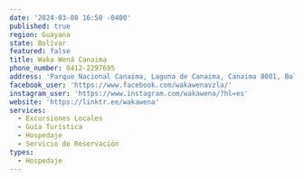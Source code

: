 ```yaml
---
date: '2024-03-08 16:50 -0400'
published: true
region: Guayana
state: Bolívar
featured: false
title: Waka Wená Canaima
phone_number: 0412-2297695
address: 'Parque Nacional Canaima, Laguna de Canaima, Canaima 8001, Bolívar'
facebook_user: 'https://www.facebook.com/wakawenavzla/'
instagram_user: 'https://www.instagram.com/wakawena/?hl=es'
website: 'https://linktr.ee/wakawena'
services:
  - Excursiones Locales
  - Guía Turística
  - Hospedaje
  - Servicio de Reservación
types:
  - Hospedaje
---
```

